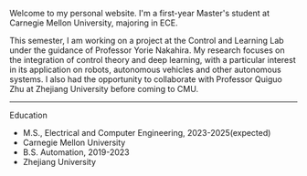 <html lang="en"> <head>

 <meta charset="UTF-8">

 <title>Yaguang Li Personal Website</title>

</head> <body>

 <p>Welcome to my personal website. I'm a first-year Master's
  student at Carnegie Mellon University, majoring in ECE.</p>

 <p>This semester, I am working on a project at the Control and Learning Lab under the
  guidance of Professor Yorie Nakahira. My research focuses on the integration of control
  theory and deep learning, with a particular interest in its application on robots,
  autonomous vehicles and other autonomous systems. I also had the opportunity to collaborate
  with Professor Quiguo Zhu at Zhejiang University before coming to CMU.</p>

 <hr/>

Education

 <ul>

 <li>M.S., Electrical and Computer Engineering, 2023-2025(expected)</li>

 <li>Carnegie Mellon University</li>

 <li>B.S. Automation, 2019-2023</li>

 <li>Zhejiang University</li>

 </ul>

</body>

</html>
